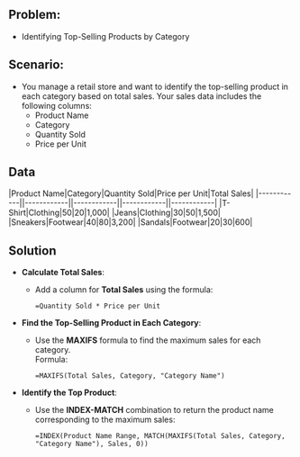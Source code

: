 ## Problem: 
- Identifying Top-Selling Products by Category
## Scenario:
- You manage a retail store and want to identify the top-selling product in each category based on total sales. Your sales data includes the following columns:
  - Product Name
  - Category
  - Quantity Sold
  - Price per Unit
 
## Data 

|Product Name|Category|Quantity Sold|Price per Unit|Total Sales|
|------------||------------||------------||------------||------------|
|T-Shirt|Clothing|50|$20|$1,000|
|Jeans|Clothing|30|$50|$1,500|
|Sneakers|Footwear|40|$80|$3,200|
|Sandals|Footwear|20|$30|$600|
 
## Solution
- **Calculate Total Sales**:
    - Add a column for **Total Sales** using the formula:  
        ```
      =Quantity Sold * Price per Unit
        ```
      
- **Find the Top-Selling Product in Each Category**:
    - Use the **MAXIFS** formula to find the maximum sales for each category.  
        Formula:  
        ```
      =MAXIFS(Total Sales, Category, "Category Name")
        ```
      
- **Identify the Top Product**:
    - Use the **INDEX-MATCH** combination to return the product name corresponding to the maximum sales:

      ```
      =INDEX(Product Name Range, MATCH(MAXIFS(Total Sales, Category, "Category Name"), Sales, 0))
      ```

